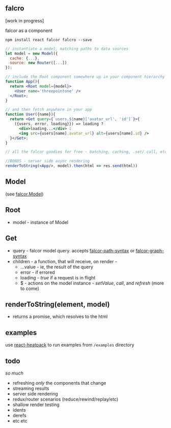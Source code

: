 falcro
---

[work in progress]

falcor as a component

`npm install react falcor falcro --save`


```jsx
// instantiate a model, matching paths to data sources
let model = new Model({
  cache: {...},
  source: new Router([...])
});

// include the Root component somewhere up in your component hierarchy
function App(){
  return <Root model={model}>
    <User name='threepointone' />
  </Root>;
}

// and then fetch anywhere in your app
function User({name}){
  return <Get query={`users.${name}['avatar_url', 'id']`}>{
    ({users, error, loading}}) => loading ?
      <div>loading...</div> :
      <img src={users[name].avatar_url} alt={users[name].id} />
  }</Get>;
}

// all the falcor goodies for free - batching, caching, .set/.call, etc

//BONUS - server side async rendering
renderToString(<App/>, model).then(html => res.send(html))
```

Model
---

(see [falcor.Model](https://netflix.github.io/falcor/doc/Model.html))

Root
---

- model - instance of Model

Get
---

- query - falcor model query. accepts [falcor-path-syntax](https://www.npmjs.com/package/falcor-path-syntax) or [falcor-graph-syntax](https://www.npmjs.com/package/falcor-graph-syntax)
- children - a function, that will receive, on render -
  - ...value - ie, the result of the query
  - error - if errored
  - loading - _true_ if a request is in flight
  - $ - actions on the model instance - _setValue_, _call_, and _refresh_ (more to come)

renderToString(element, model)
---

 - returns a promise, which resolves to the html


examples
---

use [react-heatpack](https://github.com/insin/react-heatpack) to run examples from `/examples` directory


todo
---

*so much*
- refreshing *only* the components that change
- streaming results
- server side rendering
- redux/router scenarios (reduce/rewind/replay/etc)
- shallow render testing
- idents
- derefs
- etc etc






